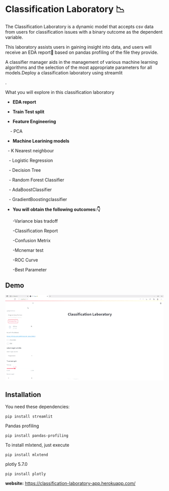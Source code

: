 
# Classification Laboratory 📉

The Classification Laboratory is a dynamic model that accepts csv data from users for classification issues with a binary outcome as the dependent variable.

This laboratory assists users in gaining insight into data, and users will receive an EDA report📑 based on pandas profiling of the file they provide.

A classifier manager aids in the management of various machine learning algorithms and the selection of the most appropriate parameters for all models.Deploy a classification laboratory using streamlit

.

What you will explore in this classification laboratory

- **EDA report**

- **Train Test split** 

- **Feature Engineering**

    - PCA 

- **Machine Learining models**

   - K Nearest neighbour

   - Logistic Regression

   - Decision Tree

   - Random Forest Classifier

   - AdaBoostClassifier

   - GradientBoostingclassifier

- **You will obtain the following outcomes:👇**

  -Variance bias tradoff

  -Classification Report

  -Confusion Metrix

  -Mcnemar test 

  -ROC Curve 

  -Best Parameter

  










## Demo

![Example of Streamlit|635x380](gif.gif)

## Installation
You need these dependencies:
```console
pip install streamlit
```
Pandas profiling
```console
pip install pandas-profiling
```
To install mlxtend, just execute
```console
pip install mlxtend  
```
plotly 5.7.0
```console
pip install plotly
```
**website:**
https://classification-laboratory-app.herokuapp.com/
